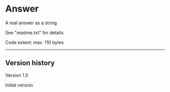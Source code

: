 # Answer
A real answer as a string

See "readme.txt" for details.

Code extent: max. 110 bytes

----------

Version history
---------------

Version 1.0

Initial version
